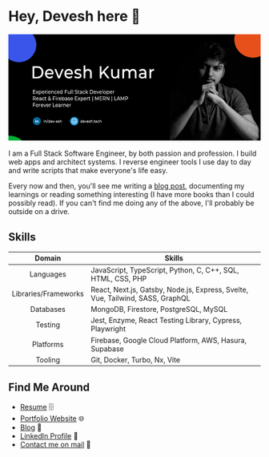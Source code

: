 # Hey, Devesh here 👋

![About Me](https://github.com/deve-sh/deve-sh/raw/master/Intro.jpg)

I am a Full Stack Software Engineer, by both passion and profession. I build web apps and architect systems. I reverse engineer tools I use day to day and write scripts that make everyone's life easy.

Every now and then, you'll see me writing a [blog post](https://blog.devesh.tech), documenting my learnings or reading something interesting (I have more books than I could possibly read). If you can't find me doing any of the above, I'll probably be outside on a drive.

## Skills

| Domain                 |    Skills   |
| :----:                 | ----------- |
| Languages              | JavaScript, TypeScript, Python, C, C++, SQL, HTML, CSS, PHP |
| Libraries/Frameworks   | React, Next.js, Gatsby, Node.js, Express, Svelte, Vue, Tailwind, SASS, GraphQL |
| Databases              | MongoDB, Firestore, PostgreSQL, MySQL |
| Testing                | Jest, Enzyme, React Testing Library, Cypress, Playwright |
| Platforms              | Firebase, Google Cloud Platform, AWS, Hasura, Supabase |
| Tooling  | Git, Docker, Turbo, Nx, Vite |

## Find Me Around

- [Resume](https://drive.google.com/file/d/16OkqANJ-37oyEaRWFukzBtX8z8h4DBvN/view?usp=sharing) 🗄
- [Portfolio Website](https://devesh.tech) 🌐
- [Blog](https://blog.devesh.tech) 📔
- [LinkedIn Profile](https://www.linkedin.com/in/dev-esh/) 🤝
- [Contact me on mail](mailto:contact@devesh.tech) 📨

